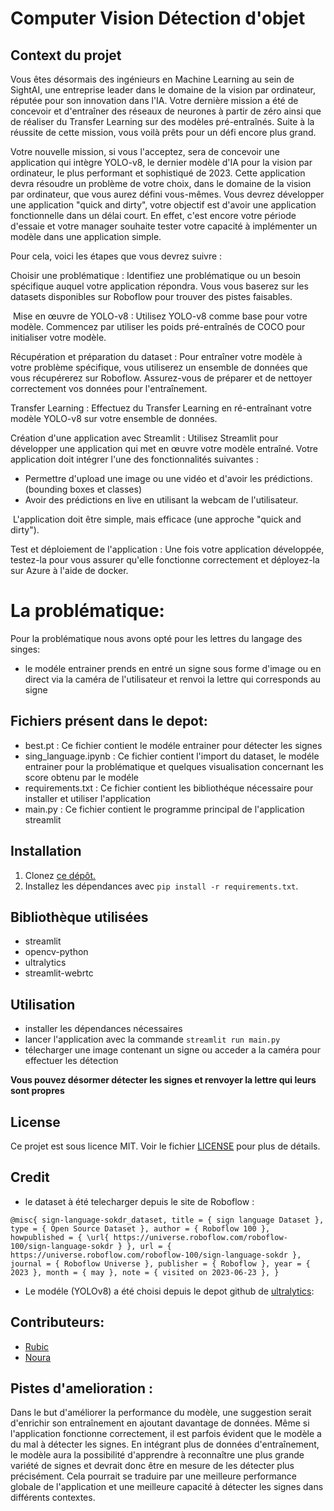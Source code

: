 # Computer Vision Détection d'objet 


## Context du projet

Vous êtes désormais des ingénieurs en Machine Learning au sein de SightAI, une entreprise leader dans le domaine de la vision par ordinateur, réputée pour son innovation dans l'IA. Votre dernière mission a été de concevoir et d'entraîner des réseaux de neurones à partir de zéro ainsi que de réaliser du Transfer Learning sur des modèles pré-entraînés. Suite à la réussite de cette mission, vous voilà prêts pour un défi encore plus grand.

Votre nouvelle mission, si vous l'acceptez, sera de concevoir une application qui intègre YOLO-v8, le dernier modèle d'IA pour la vision par ordinateur, le plus performant et sophistiqué de 2023. Cette application devra résoudre un problème de votre choix, dans le domaine de la vision par ordinateur, que vous aurez défini vous-mêmes. Vous devrez développer une application "quick and dirty", votre objectif est d'avoir une application fonctionnelle dans un délai court. En effet, c'est encore votre période d'essaie et votre manager souhaite tester votre capacité à implémenter un modèle dans une application simple.

Pour cela, voici les étapes que vous devrez suivre :

Choisir une problématique : Identifiez une problématique ou un besoin spécifique auquel votre application répondra. Vous vous baserez sur les datasets disponibles sur Roboflow pour trouver des pistes faisables.

​
Mise en œuvre de YOLO-v8 : Utilisez YOLO-v8 comme base pour votre modèle. Commencez par utiliser les poids pré-entraînés de COCO pour initialiser votre modèle.


Récupération et préparation du dataset : Pour entraîner votre modèle à votre problème spécifique, vous utiliserez un ensemble de données que vous récupérerez sur Roboflow. Assurez-vous de préparer et de nettoyer correctement vos données pour l'entraînement.

Transfer Learning : Effectuez du Transfer Learning en ré-entraînant votre modèle YOLO-v8 sur votre ensemble de données.

Création d'une application avec Streamlit : Utilisez Streamlit pour développer une application qui met en œuvre votre modèle entraîné. Votre application doit intégrer l'une des fonctionnalités suivantes :

- Permettre d'upload une image ou une vidéo et d'avoir les prédictions. (bounding boxes et classes)
- Avoir des prédictions en live en utilisant la webcam de l'utilisateur.

​
L'application doit être simple, mais efficace (une approche "quick and dirty").


Test et déploiement de l'application : Une fois votre application développée, testez-la pour vous assurer qu'elle fonctionne correctement et déployez-la sur Azure à l'aide de docker.

# La problématique: 

Pour la problématique nous avons opté pour les lettres du langage des singes:
- le modéle entrainer prends en entré un signe sous forme d'image ou en direct via la caméra de l'utilisateur et renvoi la lettre qui corresponds au signe 

## Fichiers présent dans le depot: 


- best.pt : Ce fichier contient le modéle entrainer pour détecter les signes 
- sing_language.ipynb : Ce fichier contient l'import du dataset, le modéle entrainer pour la problématique et quelques visualisation concernant les score obtenu par le modéle 
- requirements.txt : Ce fichier contient les bibliothéque nécessaire pour installer et utiliser l'application
- main.py : Ce fichier contient le programme principal de l'application streamlit 

## Installation

1. Clonez [ce dépôt.](https://github.com/ForskyOnly/computer_vision)
2. Installez les dépendances avec `pip install -r requirements.txt`.


## Bibliothèque utilisées

- streamlit
- opencv-python
- ultralytics
- streamlit-webrtc



## Utilisation

- installer les dépendances nécessaires
- lancer l'application avec la commande `streamlit run main.py`
- télecharger une image contenant un signe ou acceder a la caméra pour effectuer les détection

**Vous pouvez désormer détecter les signes et renvoyer la lettre qui leurs sont propres**


## License

Ce projet est sous licence MIT. Voir le fichier [LICENSE](LICENSE) pour plus de détails.

## Credit

- le dataset à été telecharger depuis le site de Roboflow :

`@misc{ sign-language-sokdr_dataset,
    title = { sign language Dataset },
    type = { Open Source Dataset },
    author = { Roboflow 100 },
    howpublished = { \url{ https://universe.roboflow.com/roboflow-100/sign-language-sokdr } },
    url = { https://universe.roboflow.com/roboflow-100/sign-language-sokdr },
    journal = { Roboflow Universe },
    publisher = { Roboflow },
    year = { 2023 },
    month = { may },
    note = { visited on 2023-06-23 },
}`
- Le modéle (YOLOv8) a été choisi depuis le depot github de [ultralytics](https://github.com/ultralytics/ultralytics):

## Contributeurs: 

- [Rubic](https://github.com/ForskyOnly)
- [Noura](https://github.com/Noura-ou)

## Pistes d'amelioration :

Dans le but d'améliorer la performance du modèle, une suggestion serait d'enrichir son entraînement en ajoutant davantage de données. Même si l'application fonctionne correctement, il est parfois évident que le modèle a du mal à détecter les signes. En intégrant plus de données d'entraînement, le modèle aura la possibilité d'apprendre à reconnaître une plus grande variété de signes et devrait donc être en mesure de les détecter plus précisément. Cela pourrait se traduire par une meilleure performance globale de l'application et une meilleure capacité à détecter les signes dans différents contextes.


